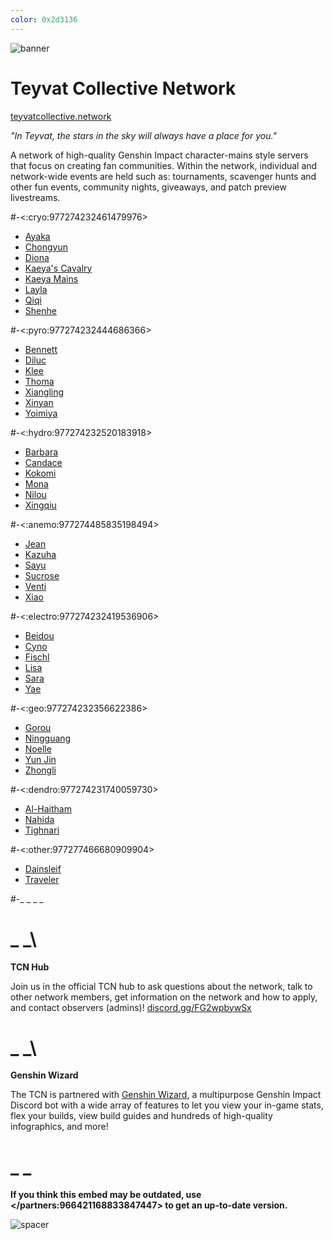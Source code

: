 ```yaml
---
color: 0x2d3136
---
```


![banner](https://i.imgur.com/sDdOtLU.png)

# Teyvat Collective Network

[teyvatcollective.network](https://teyvatcollective.network "the TCN website")

*"In Teyvat, the stars in the sky will always have a place for you."*

A network of high-quality Genshin Impact character-mains style servers that focus on creating fan communities. Within the network, individual and network-wide events are held such as: tournaments, scavenger hunts and other fun events, community nights, giveaways, and patch preview livestreams.

#-<:cryo:977274232461479976>
- [Ayaka](https://discord.gg/q8XSUhfG5W)  
- [Chongyun](https://discord.gg/FT4ZFmgf8T)  
- [Diona](https://discord.gg/JkeJWTtzGT)  
- [Kaeya's Cavalry](https://discord.gg/SZe5HJfujv)  
- [Kaeya Mains](https://discord.gg/WQzCpybycn)  
- [Layla](https://discord.gg/5YsP4UwdQt)  
- [Qiqi](https://discord.gg/wcZ69vg2KY)  
- [Shenhe](https://discord.gg/TZ9tpJMU5F)

#-<:pyro:977274232444686366>
- [Bennett](https://discord.gg/qrjeEyejsd)  
- [Diluc](https://discord.gg/kXkaJ9585q)  
- [Klee](https://discord.gg/NwYDDrfKZU)  
- [Thoma](https://discord.gg/djapjnyy3s)  
- [Xiangling](https://discord.gg/7ybnnQXxyS)  
- [Xinyan](https://discord.gg/XQkAKTXbNQ)  
- [Yoimiya](https://discord.gg/qr2QvucFcC)

#-<:hydro:977274232520183918>
- [Barbara](https://discord.gg/6vVQcsrAgN)  
- [Candace](https://discord.gg/vhg27QdEGM)  
- [Kokomi](https://discord.gg/ErHp3BnFkg)  
- [Mona](https://discord.gg/wVERTRUNBx)  
- [Nilou](https://discord.gg/RGnawuSV3J)  
- [Xingqiu](https://discord.gg/5MKsJyhkQv)

#-<:anemo:977274485835198494>
- [Jean](https://discord.gg/fSw9xXSyTe)  
- [Kazuha](https://discord.gg/S8uWtzECEW)  
- [Sayu](https://discord.gg/6g4xqvV22t)  
- [Sucrose](https://discord.gg/SRgmCt4)  
- [Venti](https://discord.gg/zneUYpbgPQ)  
- [Xiao](https://discord.gg/u5QS2tRHm6)

#-<:electro:977274232419536906>
- [Beidou](https://discord.gg/rgS2f9dBxb)  
- [Cyno](https://discord.gg/CH3Mz4SAGW)  
- [Fischl](https://discord.gg/JSN9Rk2sWe)  
- [Lisa](https://discord.gg/5SYy4MPPCt)  
- [Sara](https://discord.gg/zYkjpsEQMa)  
- [Yae](https://discord.gg/6RFKM446cA)

#-<:geo:977274232356622386>
- [Gorou](https://discord.gg/NeDba9DQU4)  
- [Ningguang](https://discord.gg/wAnZggp9mt)  
- [Noelle](https://discord.gg/kvft4TKFet)  
- [Yun Jin](https://discord.gg/KSAe7tcY93)  
- [Zhongli](https://discord.gg/3h5uepPXKr)

#-<:dendro:977274231740059730>
- [Al-Haitham](https://discord.gg/vsqHb5jM64)  
- [Nahida](https://discord.gg/BNVaUy78mn)  
- [Tighnari](https://discord.gg/pJGuqx9hMG)

#-<:other:977277466680909904>
- [Dainsleif](https://discord.gg/8hdu7758yQ)  
- [Traveler](https://discord.gg/RsdUnupKpj)

#-_ _
_ _

# _ _\
**TCN Hub**

Join us in the official TCN hub to ask questions about the network, talk to other network members, get information on the network and how to apply, and contact observers (admins)! [discord.gg/FG2wpbywSx](https://discord.gg/FG2wpbywSx)

# _ _\
**Genshin Wizard**

The TCN is partnered with [Genshin Wizard](https://genshinwizard.com/), a multipurpose Genshin Impact Discord bot with a wide array of features to let you view your in-game stats, flex your builds, view build guides and hundreds of high-quality infographics, and more!

# _ _
**If you think this embed may be outdated, use \</partners:966421168833847447> to get an up-to-date version.**

![spacer](https://i.imgur.com/3yKSBha.png)
